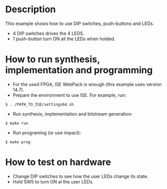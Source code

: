 # Description

This example shows how to use DIP switches, push-buttons and LEDs.
* 4 DIP switches  drives the 4 LEDS.
* 1 push-button turn ON all the LEDs when holded.

# How to run synthesis, implementation and programming

* For the used FPGA, ISE WebPack is enough (this example uses version 14.7).
* Prepare the environment to use ISE. For example, run:
```
$ . /PATH_TO_ISE/settings64.sh
```
* Run synthesis, implementation and bitstream generation:
```
$ make run
```
* Run programing (or use impact):
```
$ make prog
```

# How to test on hardware

* Change DIP switches to see how the user LEDs change its state.
* Hold SW5 to turn ON al the user LEDs.
